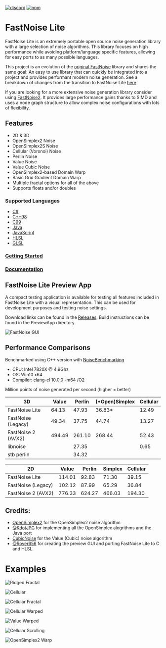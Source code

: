 [![discord](https://img.shields.io/discord/703636892901441577?style=flat-square&logo=discord "Discord")](https://discord.gg/SHVaVfV)
[![npm](https://img.shields.io/npm/v/fastnoise-lite)](https://www.npmjs.com/package/fastnoise-lite)

# FastNoise Lite

FastNoise Lite is an extremely portable open source noise generation library with a large selection of noise algorithms. This library focuses on high performance while avoiding platform/language specific features, allowing for easy ports to as many possible languages.

This project is an evolution of the [original FastNoise](https://github.com/Auburn/FastNoise/tree/FastNoise-Legacy) library and shares the same goal: An easy to use library that can quickly be integrated into a project and provides performant modern noise generation. See a breakdown of changes from the transition to FastNoise Lite [here](https://github.com/Auburn/FastNoise/pull/49)

If you are looking for a more extensive noise generation library consider using [FastNoise2](https://github.com/Auburn/FastNoise2). It provides large performance gains thanks to SIMD and uses a node graph structure to allow complex noise configurations with lots of flexibility.

## Features

- 2D & 3D
- OpenSimplex2 Noise
- OpenSimplex2S Noise
- Cellular (Voronoi) Noise
- Perlin Noise
- Value Noise
- Value Cubic Noise
- OpenSimplex2-based Domain Warp
- Basic Grid Gradient Domain Warp
- Multiple fractal options for all of the above
- Supports floats and/or doubles

### Supported Languages

- [C#](/CSharp/README.md)
- [C++98](/Cpp/README.md)
- [C99](/C/README.md)
- [Java](/Java/README.md)
- [JavaScript](/JavaScript/README.md)
- [HLSL](/HLSL/README.md)
- [GLSL](/GLSL/README.md)

### [Getting Started](https://github.com/Auburn/FastNoiseLite/wiki#getting-started)
### [Documentation](https://github.com/Auburn/FastNoiseLite/wiki/Documentation)

## FastNoise Lite Preview App

A compact testing application is available for testing all features included in FastNoise Lite with a visual representation. This can be used for development purposes and testing noise settings.

Download links can be found in the [Releases](https://github.com/Auburns/FastNoise/releases). Build instructions can be found in the PreviewApp directory.

![FastNoise GUI](https://user-images.githubusercontent.com/1349548/93670916-b19b3a00-fa96-11ea-9990-e866bc3d719e.png)

## Performance Comparisons

Benchmarked using C++ version with [NoiseBenchmarking](https://github.com/Auburn/NoiseBenchmarking)

- CPU: Intel 7820X @ 4.9Ghz
- OS: Win10 x64
- Compiler: clang-cl 10.0.0 -m64 /O2

Million points of noise generated per second (higher = better)

| 3D                 | Value  | Perlin | (*Open)Simplex | Cellular |
|--------------------|--------|--------|----------------|----------|
| FastNoise Lite     | 64.13  | 47.93  | 36.83*         | 12.49    |
| FastNoise (Legacy) | 49.34  | 37.75  | 44.74          | 13.27    |
| FastNoise 2 (AVX2) | 494.49 | 261.10 | 268.44         | 52.43    |
| libnoise           |        | 27.35  |                | 0.65     |
| stb perlin         |        | 34.32  |                |          |

| 2D                 | Value  | Perlin | Simplex | Cellular |
|--------------------|--------|--------|---------|----------|
| FastNoise Lite     | 114.01 | 92.83  | 71.30   | 39.15    |
| FastNoise (Legacy) | 102.12 | 87.99  | 65.29   | 36.84    |
| FastNoise 2 (AVX2) | 776.33 | 624.27 | 466.03  | 194.30   |

## Credits:

- [OpenSimplex2](https://github.com/KdotJPG/OpenSimplex2) for the OpenSimplex2 noise algorithm
- [@KdotJPG](https://github.com/KdotJPG) for implementing all the OpenSimplex alogrithms and the Java port
- [CubicNoise](https://github.com/jobtalle/CubicNoise) for the Value (Cubic) noise algorithm
- [@Rover656](https://github.com/Rover656) for creating the preview GUI and porting FastNoise Lite to C and HLSL.

# Examples

![Ridged Fractal](https://user-images.githubusercontent.com/1349548/93671180-b2cd6680-fa98-11ea-9026-0fb58b346c23.png)

![Cellular](https://user-images.githubusercontent.com/1349548/93670968-12c30d80-fa97-11ea-87ee-452173e784e0.png)

![Cellular Fractal](https://user-images.githubusercontent.com/1349548/93671060-dfcd4980-fa97-11ea-9792-da7df5cc7fa9.png)

![Cellular Warped](https://user-images.githubusercontent.com/1349548/93671113-3470c480-fa98-11ea-9da8-a279538ef7c2.png)

![Value Warped](https://user-images.githubusercontent.com/1349548/93671571-ff667100-fa9b-11ea-934c-1f1ab1f8d3f4.png)

![Cellular Scrolling](https://user-images.githubusercontent.com/1349548/93672159-97665980-faa0-11ea-9fcc-f5309b1a3a4b.gif)

![OpenSimplex2 Warp](https://user-images.githubusercontent.com/1349548/93671333-f674a000-fa99-11ea-8a34-1338b104dd82.png)
